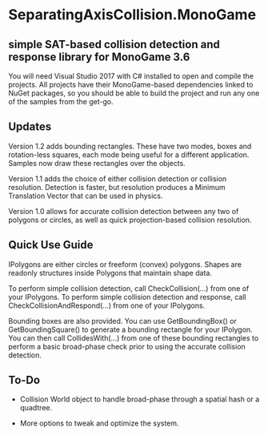 # SeparatingAxisCollision.MonoGame
## simple SAT-based collision detection and response library for MonoGame 3.6

You will need Visual Studio 2017 with C# installed to open and compile the projects. All projects have their MonoGame-based dependencies linked to NuGet packages, so you should be able to build the project and run any one of the samples from the get-go.

## Updates

Version 1.2 adds bounding rectangles. These have two modes, boxes and rotation-less squares, each mode being useful for a different application. Samples now draw these rectangles over the objects.

Version 1.1 adds the choice of either collision detection or collision resolution. Detection is faster, but resolution produces a Minimum Translation Vector that can be used in physics.

Version 1.0 allows for accurate collision detection between any two of polygons or circles, as well as quick projection-based collision resolution.

## Quick Use Guide

IPolygons are either circles or freeform (convex) polygons. Shapes are readonly structures inside Polygons that maintain shape data.

To perform simple collision detection, call CheckCollision(...) from one of your IPolygons. To perform simple collision detection and response, call CheckCollisionAndRespond(...) from one of your IPolygons.

Bounding boxes are also provided. You can use GetBoundingBox() or GetBoundingSquare() to generate a bounding rectangle for your IPolygon. You can then call CollidesWith(...) from one of these bounding rectangles to perform a basic broad-phase check prior to using the accurate collision detection.

## To-Do

- Collision World object to handle broad-phase through a spatial hash or a quadtree.

- More options to tweak and optimize the system.


